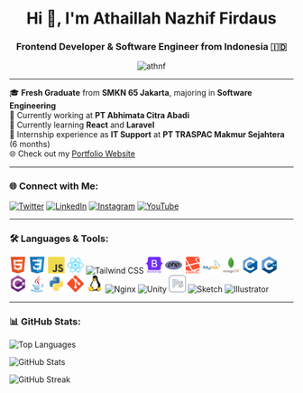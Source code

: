 <h1 align="center">Hi 👋, I'm Athaillah Nazhif Firdaus</h1>
<h3 align="center">Frontend Developer & Software Engineer from Indonesia 🇮🇩</h3>

<p align="center">
  <img src="https://komarev.com/ghpvc/?username=athnf&label=Profile%20views&color=0e75b6&style=flat" alt="athnf" />
</p>

---

🎓 **Fresh Graduate** from **SMKN 65 Jakarta**, majoring in **Software Engineering**  
💼 Currently working at **PT Abhimata Citra Abadi**  
🧠 Currently learning **React** and **Laravel**  
🤝 Internship experience as **IT Support** at **PT TRASPAC Makmur Sejahtera** (6 months)  
🌐 Check out my [Portfolio Website](https://portofolio-two-lime.vercel.app/)

---

### 🌐 Connect with Me:
<p align="left">
  <a href="https://twitter.com/nazhiffirdaus" target="blank"><img src="https://raw.githubusercontent.com/rahuldkjain/github-profile-readme-generator/master/src/images/icons/Social/twitter.svg" alt="Twitter" width="30" /></a>
  <a href="https://www.linkedin.com/in/athaillah-nazhif-firdaus-750aa027b/" target="blank"><img src="https://raw.githubusercontent.com/rahuldkjain/github-profile-readme-generator/master/src/images/icons/Social/linked-in-alt.svg" alt="LinkedIn" width="30" /></a>
  <a href="https://instagram.com/athnf._" target="blank"><img src="https://raw.githubusercontent.com/rahuldkjain/github-profile-readme-generator/master/src/images/icons/Social/instagram.svg" alt="Instagram" width="30" /></a>
  <a href="https://www.youtube.com/c/justprz" target="blank"><img src="https://raw.githubusercontent.com/rahuldkjain/github-profile-readme-generator/master/src/images/icons/Social/youtube.svg" alt="YouTube" width="30" /></a>
</p>

---

### 🛠️ Languages & Tools:
<p align="left">
  <!-- Frontend -->
  <img src="https://raw.githubusercontent.com/devicons/devicon/master/icons/html5/html5-original.svg" alt="HTML" width="30"/>
  <img src="https://raw.githubusercontent.com/devicons/devicon/master/icons/css3/css3-original.svg" alt="CSS" width="30"/>
  <img src="https://raw.githubusercontent.com/devicons/devicon/master/icons/javascript/javascript-original.svg" alt="JavaScript" width="30"/>
  <img src="https://raw.githubusercontent.com/devicons/devicon/master/icons/react/react-original.svg" alt="React" width="30"/>
  <img src="https://www.vectorlogo.zone/logos/tailwindcss/tailwindcss-icon.svg" alt="Tailwind CSS" width="30"/>
  <img src="https://raw.githubusercontent.com/devicons/devicon/master/icons/bootstrap/bootstrap-plain-wordmark.svg" alt="Bootstrap" width="30"/>
  
  <!-- Backend & DB -->
  <img src="https://raw.githubusercontent.com/devicons/devicon/master/icons/php/php-original.svg" alt="PHP" width="30"/>
  <img src="https://raw.githubusercontent.com/devicons/devicon/master/icons/laravel/laravel-plain-wordmark.svg" alt="Laravel" width="30"/>
  <img src="https://raw.githubusercontent.com/devicons/devicon/master/icons/mysql/mysql-original-wordmark.svg" alt="MySQL" width="30"/>
  <img src="https://raw.githubusercontent.com/devicons/devicon/master/icons/mongodb/mongodb-original-wordmark.svg" alt="MongoDB" width="30"/>
  
  <!-- Programming Languages -->
  <img src="https://raw.githubusercontent.com/devicons/devicon/master/icons/c/c-original.svg" alt="C" width="30"/>
  <img src="https://raw.githubusercontent.com/devicons/devicon/master/icons/cplusplus/cplusplus-original.svg" alt="C++" width="30"/>
  <img src="https://raw.githubusercontent.com/devicons/devicon/master/icons/csharp/csharp-original.svg" alt="C#" width="30"/>
  <img src="https://raw.githubusercontent.com/devicons/devicon/master/icons/java/java-original.svg" alt="Java" width="30"/>
  <img src="https://raw.githubusercontent.com/devicons/devicon/master/icons/python/python-original.svg" alt="Python" width="30"/>

  <!-- Tools -->
  <img src="https://raw.githubusercontent.com/devicons/devicon/master/icons/git/git-original.svg" alt="Git" width="30"/>
  <img src="https://raw.githubusercontent.com/devicons/devicon/master/icons/linux/linux-original.svg" alt="Linux" width="30"/>
  <img src="https://www.vectorlogo.zone/logos/nginx/nginx-icon.svg" alt="Nginx" width="30"/>
  <img src="https://www.vectorlogo.zone/logos/unity3d/unity3d-icon.svg" alt="Unity" width="30"/>
  <img src="https://raw.githubusercontent.com/devicons/devicon/master/icons/photoshop/photoshop-line.svg" alt="Photoshop" width="30"/>
  <img src="https://www.vectorlogo.zone/logos/sketchapp/sketchapp-icon.svg" alt="Sketch" width="30"/>
  <img src="https://www.vectorlogo.zone/logos/adobe_illustrator/adobe_illustrator-icon.svg" alt="Illustrator" width="30"/>
</p>

---

### 📊 GitHub Stats:
<p align="left">
  <img src="https://github-readme-stats.vercel.app/api/top-langs/?username=athnf&layout=compact&langs_count=8&theme=default" alt="Top Languages" />
</p>
<p align="left">
  <img src="https://github-readme-stats.vercel.app/api?username=athnf&show_icons=true&locale=en&theme=default" alt="GitHub Stats" />
</p>
<p align="left">
  <img src="https://github-readme-streak-stats.herokuapp.com/?user=athnf&theme=default" alt="GitHub Streak" />
</p>
